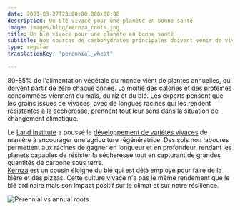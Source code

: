 ```yaml
---
date: 2021-03-27T23:00:00.000+00:00
description: Un blé vivace pour une planète en bonne santé
image: images/blog/kernza_roots.jpg
title: Un blé vivace pour une planète en bonne santé
subtitle: Nos sources de carbohydrates principales doivent venir de vivaces
type: regular
translationKey: "perennial_wheat"

---
```

80-85% de l'alimentation végétale du monde vient de plantes annuelles, qui doivent partir de zéro chaque année. La moitié des calories et des protéines consommées viennent du maïs, du riz et du blé. Les experts pensent que les grains issues de vivaces, avec de longues racines qui les rendent résistantes à la sécheresse, prennent tout leur sens dans la situation de changement climatique.

Le [Land Institute](https://landinstitute.org "Land Institute") a poussé le [développement de variétés vivaces](https://acsess.onlinelibrary.wiley.com/doi/epdf/10.2134/csa2016-61-11-1) de manière à encourager une agriculture régénératrice. Des sols non labourés permettent aux racines de gagner en longueur et en profondeur, rendant les planets capables de résister  la sécheresse tout en capturant de grandes quantités de carbone sous terre.  
[Kernza](https://landinstitute.org/our-work/perennial-crops/kernza/ "Kernza") est un cousin éloigné du blé qui est déjà employé pour faire de la bière et des pizzas. Cette culture vivace n'a pas le même rendement que le blé ordinaire mais son impact positif sur le climat et sur notre résilience.

![](/images/blog/kernza.jpg "Perennial vs annual roots")
